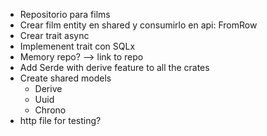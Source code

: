 
- Repositorio para films
- Crear film entity en shared y consumirlo en api: FromRow
- Crear trait async
- Implemenent trait con SQLx
- Memory repo? --> link to repo
- Add Serde with derive feature to all the crates
- Create shared models
  - Derive
  - Uuid
  - Chrono
- http file for testing?
